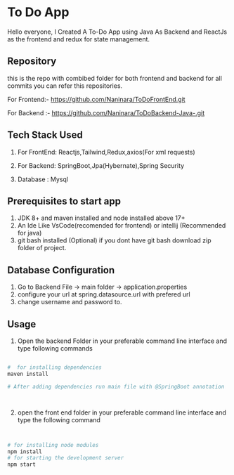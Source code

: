 # To Do App

Hello everyone, I Created A To-Do App using Java As Backend and ReactJs as the frontend and redux for state management.

## Repository

this is the repo with combibed folder for both frontend and backend for all commits you can refer this repositories.

For Frontend:- https://github.com/Naninara/ToDoFrontEnd.git

For Backend :- https://github.com/Naninara/ToDoBackend-Java-.git

## Tech Stack Used

1. For FrontEnd: Reactjs,Tailwind,Redux,axios(For xml requests)

2. For Backend: SpringBoot,Jpa(Hybernate),Spring Security

3. Database : Mysql

## Prerequisites to start app

1. JDK 8+ and maven installed and node installed above 17+
2. An Ide Like VsCode(recomended for frontend) or intellij (Recommended for java)
3. git bash installed (Optional) if you dont have git bash download zip folder of project.

## Database Configuration

1. Go to Backend File -> main folder -> application.properties
2. configure your url at spring.datasource.url with prefered url
3. change username and password to.

## Usage

1. Open the backend Folder in your preferable command line interface and type following commands

```bash

#  for installing dependencies
maven install

# After adding dependencies run main file with @SpringBoot annotation




```

2. open the front end folder in your preferable command line interface and type the following command

```bash


# for installing node modules
npm install
# for starting the development server
npm start

```

